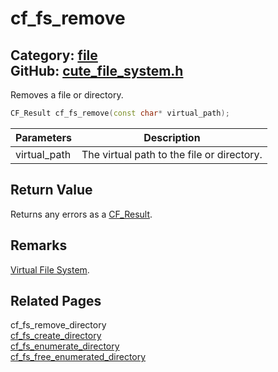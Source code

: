 [](../header.md ':include')

# cf_fs_remove

Category: [file](/api_reference?id=file)  
GitHub: [cute_file_system.h](https://github.com/RandyGaul/cute_framework/blob/master/include/cute_file_system.h)  
---

Removes a file or directory.

```cpp
CF_Result cf_fs_remove(const char* virtual_path);
```

Parameters | Description
--- | ---
virtual_path | The virtual path to the file or directory.

## Return Value

Returns any errors as a [CF_Result](/utility/cf_result.md).

## Remarks

[Virtual File System](https://randygaul.github.io/cute_framework/#/topics/virtual_file_system).

## Related Pages

cf_fs_remove_directory  
[cf_fs_create_directory](/file/cf_fs_create_directory.md)  
[cf_fs_enumerate_directory](/file/cf_fs_enumerate_directory.md)  
[cf_fs_free_enumerated_directory](/file/cf_fs_free_enumerated_directory.md)  

